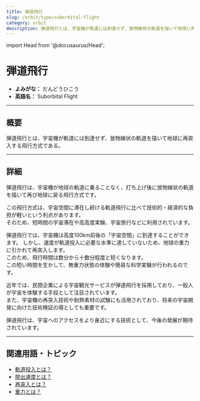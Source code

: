 ```yaml
---
title: 弾道飛行
slug: /orbit/type/suborbital-flight
category: orbit
description: 弾道飛行とは、宇宙機が軌道には到達せず、放物線状の軌道を描いて地球に再突入する飛行方式である。
---
```


import Head from '@docusaurus/Head';

<Head>
  <script type="application/ld+json">
    {`{
      "@context": "https://schema.org",
      "@type": "DefinedTerm",
      "name": "弾道飛行",
      "inDefinedTermSet": "https://www.space-portal.org",
      "termCode": "orbit/type/suborbital-flight",
      "description": "弾道飛行とは、宇宙機が軌道には到達せず、放物線状の軌道を描いて地球に再突入する飛行方式である。",
      "url": "https://www.space-portal.org/docs/orbit/type/suborbital-flight"
    }`}
  </script>
</Head>

# 弾道飛行

- **よみがな：** だんどうひこう  
- **英語名：** Suborbital Flight  

---

## 概要

弾道飛行とは、宇宙機が軌道には到達せず、放物線状の軌道を描いて地球に再突入する飛行方式である。

---

## 詳細

弾道飛行は、宇宙機が地球の軌道に乗ることなく、打ち上げ後に放物線状の軌道を描いて再び地球に戻る飛行方式です。  

この飛行方式は、宇宙空間に滞在し続ける軌道飛行に比べて技術的・経済的な負担が軽いという利点があります。  
そのため、短時間の宇宙滞在や高高度実験、宇宙旅行などに利用されています。  

弾道飛行では、宇宙機は高度100km前後の「宇宙空間」に到達することができます。
しかし、速度が軌道投入に必要な水準に達していないため、地球の重力に引かれて再突入します。  
このため、飛行時間は数分から十数分程度と短くなります。  
この短い時間を生かして、無重力状態の体験や簡易な科学実験が行われるのです。  

近年では、民間企業による宇宙観光サービスが弾道飛行を採用しており、一般人が宇宙を体験する手段として注目されています。  
また、宇宙機の再突入技術や耐熱素材の試験にも活用されており、将来の宇宙開発に向けた技術検証の場としても重要です。  

弾道飛行は、宇宙へのアクセスをより身近にする技術として、今後の発展が期待されています。

---

## 関連用語・トピック

- [軌道投入とは？](/docs/orbit/operation/orbital-insertion)  
- [脱出速度とは？](/docs/orbit/mechanics/escape-velocity)   
- [再突入とは？](/docs/explorer/technology/reentry)   
- [重力とは？](/docs/glossary/gravity)
